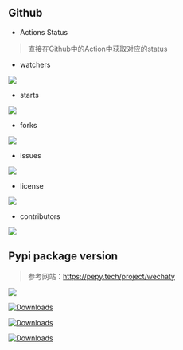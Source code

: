 ## Github

- Actions Status
> 直接在Github中的Action中获取对应的status

- watchers

[![](https://badgen.net/github/watchers/wechaty/python-wechaty)](https://www.github.com/wechaty/python-wechaty)

- starts

[![](https://badgen.net/github/stars/wechaty/python-wechaty)](https://www.github.com/wechaty/python-wechaty)

- forks

[![](https://badgen.net/github/forks/wechaty/python-wechaty)](https://www.github.com/wechaty/python-wechaty)

- issues

[![](https://badgen.net/github/issues/wechaty/python-wechaty)](https://www.github.com/wechaty/python-wechaty)

- license

[![](https://badgen.net/github/license/wechaty/python-wechaty)](https://www.github.com/wechaty/python-wechaty)

- contributors

[![](https://badgen.net/github/contributors/wechaty/python-wechaty)](https://www.github.com/wechaty/python-wechaty)

## Pypi package version

> 参考网站：https://pepy.tech/project/wechaty

[![](https://badgen.net/pypi/v/wechaty)](https://pypi.org/project/wechaty/)

[![Downloads](https://pepy.tech/badge/wechaty)](https://pypi.org/project/wechaty/)

[![Downloads](https://pepy.tech/badge/wechaty/month)](https://pepy.tech/project/wechaty/month)

[![Downloads](https://pepy.tech/badge/wechaty/week)](https://pepy.tech/project/wechaty/week)
